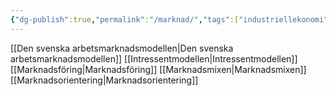 ```yaml
---
{"dg-publish":true,"permalink":"/marknad/","tags":["industriellekonomi"]}
---
```


[[Den svenska arbetsmarknadsmodellen\|Den svenska arbetsmarknadsmodellen]]
[[Intressentmodellen\|Intressentmodellen]]
[[Marknadsföring\|Marknadsföring]]
[[Marknadsmixen\|Marknadsmixen]]
[[Marknadsorientering\|Marknadsorientering]]